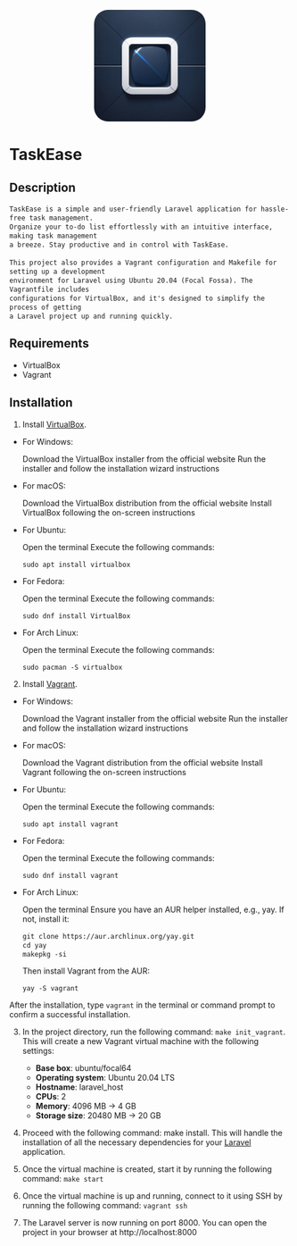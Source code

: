 <p align="center">
    <img src="TaskEase/public/images/app-logo.png" width="200" alt="Laravel Logo" style="border-radius: 25px;">
</p>

# TaskEase

## Description

    TaskEase is a simple and user-friendly Laravel application for hassle-free task management.
    Organize your to-do list effortlessly with an intuitive interface, making task management
    a breeze. Stay productive and in control with TaskEase.

    This project also provides a Vagrant configuration and Makefile for setting up a development
    environment for Laravel using Ubuntu 20.04 (Focal Fossa). The Vagrantfile includes
    configurations for VirtualBox, and it's designed to simplify the process of getting
    a Laravel project up and running quickly.

## Requirements

-   VirtualBox
-   Vagrant

## Installation

1. Install <a href='https://www.virtualbox.org/wiki/Documentation'>VirtualBox</a>.

-   For Windows:

    Download the VirtualBox installer from the official website
    Run the installer and follow the installation wizard instructions

-   For macOS:

    Download the VirtualBox distribution from the official website
    Install VirtualBox following the on-screen instructions

-   For Ubuntu:

    Open the terminal
    Execute the following commands:

        sudo apt install virtualbox

-   For Fedora:

    Open the terminal
    Execute the following commands:

        sudo dnf install VirtualBox

-   For Arch Linux:

    Open the terminal
    Execute the following commands:

        sudo pacman -S virtualbox

2. Install <a href='https://developer.hashicorp.com/vagrant/docs'>Vagrant</a>.

-   For Windows:

    Download the Vagrant installer from the official website
    Run the installer and follow the installation wizard instructions

-   For macOS:

    Download the Vagrant distribution from the official website
    Install Vagrant following the on-screen instructions

-   For Ubuntu:

    Open the terminal
    Execute the following commands:

        sudo apt install vagrant

-   For Fedora:

    Open the terminal
    Execute the following commands:

        sudo dnf install vagrant

-   For Arch Linux:

    Open the terminal
    Ensure you have an AUR helper installed, e.g., yay. If not, install it:

        git clone https://aur.archlinux.org/yay.git
        cd yay
        makepkg -si

    Then install Vagrant from the AUR:

        yay -S vagrant

After the installation, type `vagrant` in the terminal or command prompt to confirm a successful installation.

3. In the project directory, run the following command: `make init_vagrant`. This will create a new Vagrant virtual machine with the following settings:

    - **Base box**: ubuntu/focal64
    - **Operating system**: Ubuntu 20.04 LTS
    - **Hostname**: laravel_host
    - **CPUs**: 2
    - **Memory**: 4096 MB -> 4 GB
    - **Storage size**: 20480 MB -> 20 GB

4. Proceed with the following command: make install. This will handle the installation of all the necessary dependencies for your <a href='https://laravel.com/docs/10.x'>Laravel</a> application.

5. Once the virtual machine is created, start it by running the following command: `make start`

6. Once the virtual machine is up and running, connect to it using SSH by running the following command: `vagrant ssh`

7. The Laravel server is now running on port 8000. You can open the project in your browser at http://localhost:8000
